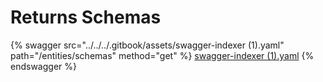 # Returns Schemas

{% swagger src="../../../.gitbook/assets/swagger-indexer (1).yaml" path="/entities/schemas" method="get" %}
[swagger-indexer (1).yaml](<../../../.gitbook/assets/swagger-indexer (1).yaml>)
{% endswagger %}
